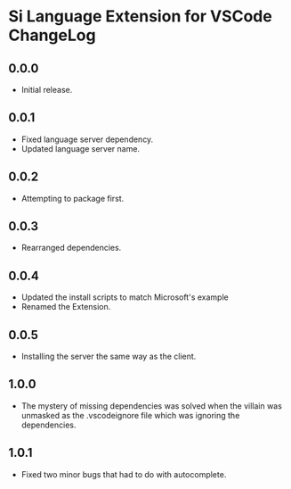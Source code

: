 # Si Language Extension for VSCode ChangeLog

## 0.0.0
- Initial release.

## 0.0.1
- Fixed language server dependency.
- Updated language server name.

## 0.0.2
- Attempting to package first.

## 0.0.3
- Rearranged dependencies.

## 0.0.4
- Updated the install scripts to match Microsoft's example
- Renamed the Extension.

## 0.0.5
- Installing the server the same way as the client.

## 1.0.0
- The mystery of missing dependencies was solved when the villain was unmasked as the .vscodeignore file which was ignoring the dependencies.

## 1.0.1
- Fixed two minor bugs that had to do with autocomplete.


